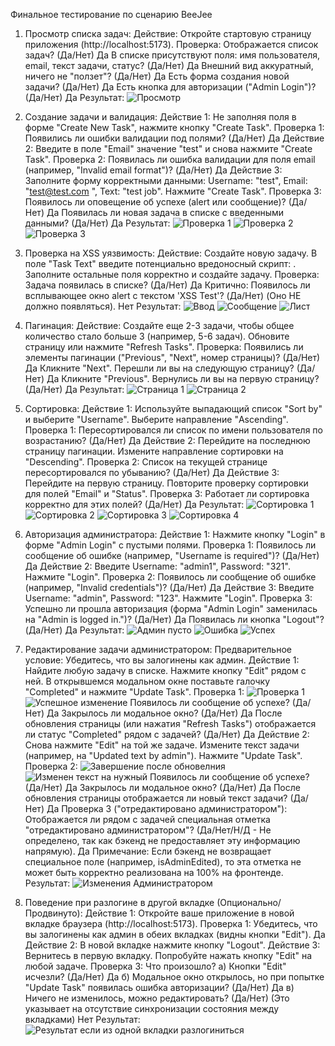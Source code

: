 Финальное тестирование по сценарию BeeJee

1. Просмотр списка задач:
Действие: Откройте стартовую страницу приложения (http://localhost:5173).
Проверка:
Отображается список задач? (Да/Нет) Да
В списке присутствуют поля: имя пользователя, email, текст задачи, статус? (Да/Нет) Да
Внешний вид аккуратный, ничего не "ползет"? (Да/Нет) Да
Есть форма создания новой задачи? (Да/Нет) Да
Есть кнопка для авторизации ("Admin Login")? (Да/Нет) Да
Результат:
![Просмотр](image-1.png)

2. Создание задачи и валидация:
Действие 1: Не заполняя поля в форме "Create New Task", нажмите кнопку "Create Task".
Проверка 1: Появились ли ошибки валидации под полями? (Да/Нет) Да
Действие 2: Введите в поле "Email" значение "test" и снова нажмите "Create Task".
Проверка 2: Появилась ли ошибка валидации для поля email (например, "Invalid email format")? (Да/Нет) Да
Действие 3: Заполните форму корректными данными: Username: "test", Email: "test@test.com ", Text: "test job". Нажмите "Create Task".
Проверка 3:
Появилось ли оповещение об успехе (alert или сообщение)? (Да/Нет) Да
Появилась ли новая задача в списке с введенными данными? (Да/Нет) Да
Результат:
![Проверка 1](image.png)
![Проверка 2](image-2.png)
![Проверка 3](image-3.png)

3. Проверка на XSS уязвимость:
Действие: Создайте новую задачу. В поле "Task Text" введите потенциально вредоносный скрипт: <script>alert('XSS Test')</script>. Заполните остальные поля корректно и создайте задачу.
Проверка:
Задача появилась в списке? (Да/Нет) Да
Критично: Появилось ли всплывающее окно alert с текстом 'XSS Test'? (Да/Нет) (Оно НЕ должно появляться). Нет
Результат:
![Ввод](image-4.png)
![Сообщение](image-5.png)
![Лист](image-6.png)

4. Пагинация:
Действие: Создайте еще 2-3 задачи, чтобы общее количество стало больше 3 (например, 5-6 задач). Обновите страницу или нажмите "Refresh Tasks".
Проверка:
Появились ли элементы пагинации ("Previous", "Next", номер страницы)? (Да/Нет) Да
Кликните "Next". Перешли ли вы на следующую страницу? (Да/Нет) Да
Кликните "Previous". Вернулись ли вы на первую страницу? (Да/Нет) Да
Результат:
![Страница 1](image-7.png)
![Страница 2](image-8.png)

5. Сортировка:
Действие 1: Используйте выпадающий список "Sort by" и выберите "Username". Выберите направление "Ascending".
Проверка 1: Пересортировался ли список по имени пользователя по возрастанию? (Да/Нет) Да
Действие 2: Перейдите на последнюю страницу пагинации. Измените направление сортировки на "Descending".
Проверка 2: Список на текущей странице пересортировался по убыванию? (Да/Нет) Да
Действие 3: Перейдите на первую страницу. Повторите проверку сортировки для полей "Email" и "Status".
Проверка 3: Работает ли сортировка корректно для этих полей? (Да/Нет) Да
Результат:
![Сортировка 1](image-9.png)
![Сортировка 2](image-10.png)
![Сортировка 3](image-11.png)
![Сортировка 4](image-12.png)

6. Авторизация администратора:
Действие 1: Нажмите кнопку "Login" в форме "Admin Login" с пустыми полями.
Проверка 1: Появилось ли сообщение об ошибке (например, "Username is required")? (Да/Нет) Да
Действие 2: Введите Username: "admin1", Password: "321". Нажмите "Login".
Проверка 2: Появилось ли сообщение об ошибке (например, "Invalid credentials")? (Да/Нет) Да
Действие 3: Введите Username: "admin", Password: "123". Нажмите "Login".
Проверка 3:
Успешно ли прошла авторизация (форма "Admin Login" заменилась на "Admin is logged in.")? (Да/Нет) Да
Появилась ли кнопка "Logout"? (Да/Нет) Да
Результат:
![Админ пусто](image-13.png)
![Ошибка](image-14.png)
![Успех](image-15.png)

7. Редактирование задачи администратором:
Предварительное условие: Убедитесь, что вы залогинены как админ.
Действие 1: Найдите любую задачу в списке. Нажмите кнопку "Edit" рядом с ней. В открывшемся модальном окне поставьте галочку "Completed" и нажмите "Update Task".
Проверка 1: ![Проверка 1](image-16.png) ![Успешное изменение](image-17.png)
Появилось ли сообщение об успехе? (Да/Нет) Да
Закрылось ли модальное окно? (Да/Нет) Да
После обновления страницы (или нажатия "Refresh Tasks") отображается ли статус "Completed" рядом с задачей? (Да/Нет) Да
Действие 2: Снова нажмите "Edit" на той же задаче. Измените текст задачи (например, на "Updated text by admin"). Нажмите "Update Task".
Проверка 2: ![Завершение после обновелния](image-18.png) ![Изменен текст на нужный](image-19.png)
Появилось ли сообщение об успехе? (Да/Нет) Да
Закрылось ли модальное окно? (Да/Нет) Да
После обновления страницы отображается ли новый текст задачи? (Да/Нет) Да
Проверка 3 ("отредактировано администратором"):
Отображается ли рядом с задачей специальная отметка "отредактировано администратором"? (Да/Нет/Н/Д - Не определено, так как бэкенд не предоставляет эту информацию напрямую). Да 
Примечание: Если бэкенд не возвращает специальное поле (например, isAdminEdited), то эта отметка не может быть корректно реализована на 100% на фронтенде.
Результат: ![Изменения Администратором](image-20.png)

8. Поведение при разлогине в другой вкладке (Опционально/Продвинуто):
Действие 1: Откройте ваше приложение в новой вкладке браузера (http://localhost:5173).
Проверка 1: Убедитесь, что вы залогинены как админ в обеих вкладках (видны кнопки "Edit"). Да
Действие 2: В новой вкладке нажмите кнопку "Logout".
Действие 3: Вернитесь в первую вкладку. Попробуйте нажать кнопку "Edit" на любой задаче. 
Проверка 3: Что произошло?
а) Кнопки "Edit" исчезли? (Да/Нет) Да
б) Модальное окно открылось, но при попытке "Update Task" появилась ошибка авторизации? (Да/Нет) Да
в) Ничего не изменилось, можно редактировать? (Да/Нет) (Это указывает на отсутствие синхронизации состояния между вкладками) Нет
Результат: ![Результат если из одной вкладки разлогиниться](image-21.png)